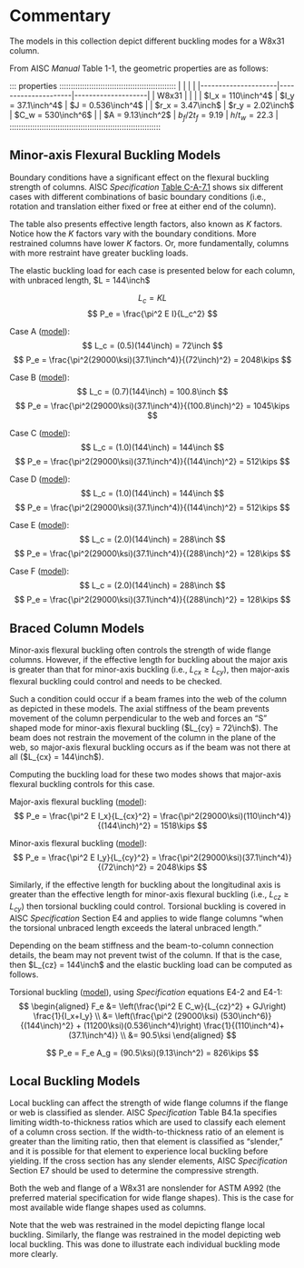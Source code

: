Commentary 
==========

The models in this collection depict different buckling modes for a W8x31 
column.
$\newcommand{\inch}{~{\rm{in.}}}
 \newcommand{\kips}{~{\rm{kips}}}
 \newcommand{\ksi}{~{\rm{ksi}}}
 \newcommand{\sixt}{{\tfrac{1}{16}\inch}}$

From AISC *Manual* Table 1-1, the geometric properties are as follows:

::: properties :::::::::::::::::::::::::::::::::::::::::::::::::::
|                     |                     |                    |
|---------------------|---------------------|--------------------|
| W8x31               |                     |                    |
| $I_x = 110\inch^4$  | $I_y = 37.1\inch^4$ | $J = 0.536\inch^4$ |
| $r_x = 3.47\inch$   | $r_y = 2.02\inch$   | $C_w = 530\inch^6$ |
| $A = 9.13\inch^2$   | $b_f/2t_f = 9.19$   | $h/t_w = 22.3$     |
::::::::::::::::::::::::::::::::::::::::::::::::::::::::::::::::::


Minor-axis Flexural Buckling Models
-----------------------------------

Boundary conditions have a significant effect on the flexural buckling strength 
of columns. AISC *Specification* [Table C-A-7.1](#Table-C-A-7.1) shows six different cases with 
different combinations of basic boundary conditions (i.e., rotation and translation 
either fixed or free at either end of the column). 

The table also presents effective length factors, also known as *K* factors. Notice 
how the *K* factors vary with the boundary conditions. More restrained columns have 
lower *K* factors. Or, more fundamentally, columns with more restraint have greater buckling 
loads. 

The elastic buckling load for each case is presented below for each column,
with unbraced length, $L = 144\inch$

$$ L_c = KL $$
$$ P_e = \frac{\pi^2 E I}{L_c^2} $$

Case A ([model](#Case-A)):
$$ L_c = (0.5)(144\inch) = 72\inch $$
$$ P_e = \frac{\pi^2(29000\ksi)(37.1\inch^4)}{(72\inch)^2} = 2048\kips $$

Case B ([model](#Case-B)):
$$ L_c = (0.7)(144\inch) = 100.8\inch $$
$$ P_e = \frac{\pi^2(29000\ksi)(37.1\inch^4)}{(100.8\inch)^2} = 1045\kips $$

Case C ([model](#Case-C)):
$$ L_c = (1.0)(144\inch) = 144\inch $$
$$ P_e = \frac{\pi^2(29000\ksi)(37.1\inch^4)}{(144\inch)^2} = 512\kips $$

Case D ([model](#Case-D)):
$$ L_c = (1.0)(144\inch) = 144\inch $$
$$ P_e = \frac{\pi^2(29000\ksi)(37.1\inch^4)}{(144\inch)^2} = 512\kips $$

Case E ([model](#Case-E)):
$$ L_c = (2.0)(144\inch) = 288\inch $$
$$ P_e = \frac{\pi^2(29000\ksi)(37.1\inch^4)}{(288\inch)^2} = 128\kips $$

Case F ([model](#Case-F)):
$$ L_c = (2.0)(144\inch) = 288\inch $$
$$ P_e = \frac{\pi^2(29000\ksi)(37.1\inch^4)}{(288\inch)^2} = 128\kips $$


Braced Column Models
--------------------

Minor-axis flexural buckling often controls the strength of wide flange columns. 
However, if the effective length for buckling about the major axis is greater 
than that for minor-axis buckling (i.e., $L_{cx} \geq L_{cy}$), then major-axis 
flexural buckling could control and needs to be checked. 

Such a condition could occur if a beam frames into the web of the column as 
depicted in these models. The axial stiffness of the beam prevents movement 
of the column perpendicular to the web and forces an “S” shaped mode for 
minor-axis flexural buckling ($L_{cy} = 72\inch$). The beam does not restrain 
the movement of the column in the plane of the web, so major-axis flexural buckling 
occurs as if the beam was not there at all ($L_{cx} = 144\inch$).

Computing the buckling load for these two modes shows that major-axis flexural 
buckling controls for this case. 

Major-axis flexural buckling ([model](#Major-axis-flexural)):
$$ P_e = \frac{\pi^2 E I_x}{L_{cx}^2} = \frac{\pi^2(29000\ksi)(110\inch^4)}{(144\inch)^2} = 1518\kips $$

Minor-axis flexural buckling ([model](#Minor-axis-flexural)):
$$ P_e = \frac{\pi^2 E I_y}{L_{cy}^2} = \frac{\pi^2(29000\ksi)(37.1\inch^4)}{(72\inch)^2} = 2048\kips $$

Similarly, if the effective length for buckling about the longitudinal axis is 
greater than the effective length for minor-axis flexural buckling 
(i.e., $L_{cz} \geq L_{cy}$) then torsional buckling could control. Torsional 
buckling is covered in AISC *Specification* Section E4 and applies to wide 
flange columns “when the torsional unbraced length exceeds the lateral unbraced 
length.”

Depending on the beam stiffness and the beam-to-column connection details, the
beam may not prevent twist of the column. If that is the case, then
$L_{cz} = 144\inch$ and the elastic buckling load can be computed as follows.

Torsional buckling ([model](#Torsional)), using *Specification* equations E4-2
and E4-1:
$$ \begin{aligned}
    F_e &= \left(\frac{\pi^2 E C_w}{L_{cz}^2} + GJ\right) \frac{1}{I_x+I_y} \\
        &= \left(\frac{\pi^2 (29000\ksi) (530\inch^6)}{(144\inch)^2} + (11200\ksi)(0.536\inch^4)\right) \frac{1}{(110\inch^4)+(37.1\inch^4)} \\
        &= 90.5\ksi
\end{aligned} $$

$$ P_e = F_e A_g = (90.5\ksi)(9.13\inch^2) = 826\kips $$


Local Buckling Models
---------------------

Local buckling can affect the strength of wide flange 
columns if the flange or web is classified as slender. AISC *Specification* Table B4.1a 
specifies limiting width-to-thickness ratios which are used to classify each element of 
a column cross section. If the width-to-thickness ratio of an element is greater than 
the limiting ratio, then that element is classified as “slender,” and it is possible for 
that element to experience local buckling before yielding. If the cross section has 
any slender elements, AISC *Specification* Section E7 should be used to determine the 
compressive strength.

Both the web and flange of a W8x31 are nonslender for ASTM A992 (the preferred material 
specification for wide flange shapes). This is the case for most available wide flange 
shapes used as columns. 

Note that the web was restrained in the model depicting flange local buckling.
Similarly, the flange was restrained in the model depicting web local buckling.
This was done to illustrate each individual buckling mode more clearly. 

